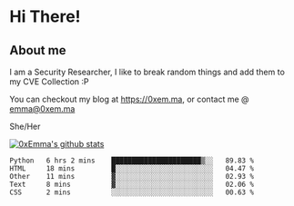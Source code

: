 # Hi There!

## About me
I am a Security Researcher, I like to break random things and add them to my CVE Collection :P 

You can checkout my blog at https://0xem.ma, or contact me @ [emma@0xem.ma](mailto:emma@0xem.ma)

She/Her

[![0xEmma's github stats](https://github-readme-stats.vercel.app/api?username=0xEmma&count_private=true&show_icons=true&theme=dark)](https://github.com/0xEmma)
<!--START_SECTION:waka-->
```text
Python   6 hrs 2 mins    ██████████████████████▒░░   89.83 % 
HTML     18 mins         █░░░░░░░░░░░░░░░░░░░░░░░░   04.47 % 
Other    11 mins         ▓░░░░░░░░░░░░░░░░░░░░░░░░   02.93 % 
Text     8 mins          ▓░░░░░░░░░░░░░░░░░░░░░░░░   02.06 % 
CSS      2 mins          ░░░░░░░░░░░░░░░░░░░░░░░░░   00.63 % 
```
<!--END_SECTION:waka-->
